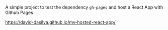 A simple project to test the dependency `gh-pages` and host a React App with Github Pages

https://david-dasilva.github.io/my-hosted-react-app/
